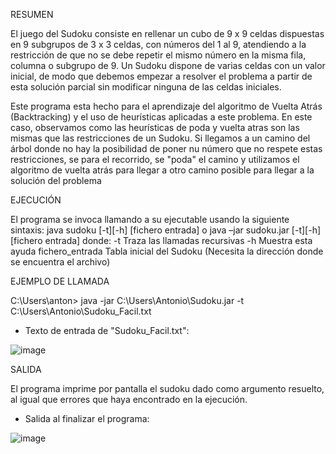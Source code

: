 RESUMEN

El juego del Sudoku consiste en rellenar un cubo de 9 x 9 celdas dispuestas en 9 subgrupos de
3 x 3 celdas, con números del 1 al 9, atendiendo a la restricción de que no se debe repetir el mismo
número en la misma fila, columna o subgrupo de 9. Un Sudoku dispone de varias celdas con un
valor inicial, de modo que debemos empezar a resolver el problema a partir de esta solución parcial
sin modificar ninguna de las celdas iniciales.

Este programa esta hecho para el aprendizaje del algoritmo de Vuelta Atrás (Backtracking) y 
el uso de heurísticas aplicadas a este problema. En este caso, observamos como las heurísticas
de poda y vuelta atras son las mismas que las restricciones de un Sudoku.
Si llegamos a un camino del árbol donde no hay la posibilidad de poner nu número que no respete estas 
restricciones, se para el recorrido, se "poda" el camino y utilizamos el algoritmo de vuelta atrás
para llegar a otro camino posible para llegar a la solución del problema


EJECUCIÓN

El programa se invoca llamando a su ejecutable usando la siguiente sintaxis:
java sudoku [-t][-h] [fichero entrada]
o
java –jar sudoku.jar [-t][-h] [fichero entrada]
donde:
-t                Traza las llamadas recursivas
-h                Muestra esta ayuda
fichero_entrada   Tabla inicial del Sudoku (Necesita la dirección donde se encuentra el archivo)


EJEMPLO DE LLAMADA

C:\Users\anton> java -jar C:\Users\Antonio\Sudoku.jar -t C:\Users\Antonio\Sudoku_Facil.txt
* Texto de entrada de "Sudoku_Facil.txt":

![image](https://github.com/user-attachments/assets/3b75f16d-fd5b-46a3-9012-78b1e42f99ab)



SALIDA

El programa imprime por pantalla el sudoku dado como argumento resuelto, al igual que errores que haya encontrado en la ejecución.
* Salida al finalizar el programa:

![image](https://github.com/user-attachments/assets/0f97dd48-6ecd-4c3f-9cef-2bc0849640dd)


